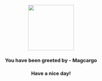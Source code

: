 <p align="center">
            <img src="https://raw.githubusercontent.com/PokeAPI/sprites/master/sprites/pokemon/219.png" width="150" height="150">
          </p>
          <h3 align="center">You have been greeted by - <b>Magcargo</b></h3>
          <h3 align="center">Have a nice day!</h3>
        